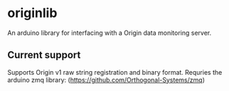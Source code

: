 # originlib
An arduino library for interfacing with a Origin data monitoring server.

## Current support
Supports Origin v1 raw string registration and binary format.
Requries the arduino zmq library: (https://github.com/Orthogonal-Systems/zmq)
